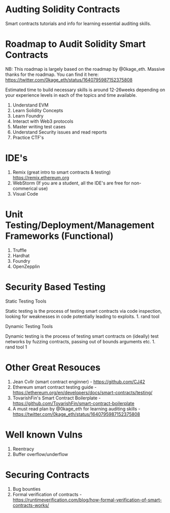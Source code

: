 # Audting Solidity Contracts
Smart contracts tutorials and info for learning essential auditing skills. 


Roadmap to Audit Solidity Smart Contracts
=========================================

NB: This roadmap is largely based on the roadmap by @0kage_eth. Massive thanks for the roadmap. You can find it here: https://twitter.com/0kage_eth/status/1640795987152375808

Estimated time to build necessary skills is around 12-26weeks depending on your experience levels in each of the topics and time available.

1. Understand EVM 
2. Learn Solidity Concepts
3. Learn Foundry
4. Interact with Web3 protocols
5. Master writing test cases
6. Understand Security issues and read reports
7. Practice CTF's



  IDE's
  =====
   1. Remix (great intro to smart contracts & testing) https://remix.ethereum.org
   2. WebStorm (If you are a student, all the IDE's are free for non-commerical use)
   3. Visual Code
    
  Unit Testing/Deployment/Management Frameworks (Functional)
  ==================
   1. Truffle
   2. Hardhat
   3. Foundry
   4. OpenZepplin
    
  Security Based Testing
  ======================
   Static Testing Tools
    
   Static testing is the process of testing smart contracts via code inspection, looking for weaknesses in code potentially leading to exploits.
     1. rand tool
    
   Dynamic Testing Tools
    
   Dynamic testing is the process of testing smart contracts on (ideally) test networks by fuzzing contracts, passing out of bounds arguments etc. 
     1. rand tool 1
      
    
  Other Great Resouces
  ====================
   1.  Jean Cvllr (smart contract enginner) - https://github.com/CJ42
   2.  Ethereum smart contract testing guide - https://ethereum.org/en/developers/docs/smart-contracts/testing/
   3.  TovarishFin's Smart Contract Boilerplate - https://github.com/TovarishFin/smart-contract-boilerplate
   4.  A must read plan by @0kage_eth for learning auditing skills - https://twitter.com/0kage_eth/status/1640795987152375808


  Well known Vulns
  ================
   1. Reentracy
   2. Buffer overflow/underflow
    
  Securing Contracts
  ==================
   1. Bug bounties
   2. Formal verification of contracts - https://runtimeverification.com/blog/how-formal-verification-of-smart-contracts-works/
    
